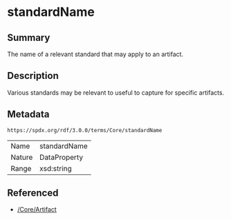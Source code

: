 <!-- Automatically generated by spec-parser v2.3.0 on 2024-07-16T15:00:52.540788+00:00 -->
<!-- SPDX-License-Identifier: Community-Spec-1.0 -->

# standardName

## Summary

The name of a relevant standard that may apply to an artifact.


## Description

Various standards may be relevant to useful to capture for specific artifacts.


## Metadata

`https://spdx.org/rdf/3.0.0/terms/Core/standardName`


| | |
|---|---|
| Name | standardName |
| Nature | DataProperty |
| Range | xsd:string |




## Referenced

- [/Core/Artifact](../../Core/Classes/Artifact.md)

